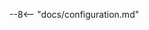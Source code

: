 <!--
this file is defined elsewhere and imported here because previous versions of basedpyright contain links to documentation for each diagnostic rule,
eg. "https://github.com/microsoft/pyright/blob/main/docs/configuration.md#reportGeneralTypeIssues and we don't want to break those links for users
who haven't yet updated to >=1.18.1
-->
--8<-- "docs/configuration.md"